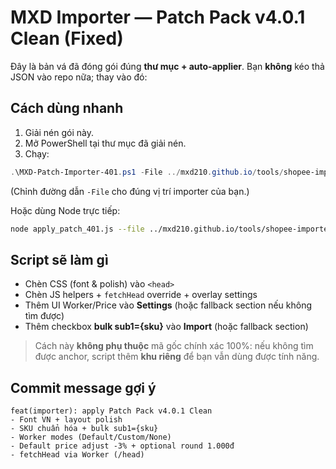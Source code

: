
# MXD Importer — Patch Pack v4.0.1 Clean (Fixed)

Đây là bản vá đã đóng gói đúng **thư mục + auto-applier**.
Bạn **không** kéo thả JSON vào repo nữa; thay vào đó:

## Cách dùng nhanh
1) Giải nén gói này.
2) Mở PowerShell tại thư mục đã giải nén.
3) Chạy:
```powershell
.\MXD-Patch-Importer-401.ps1 -File ../mxd210.github.io/tools/shopee-importer.html
```
(Chỉnh đường dẫn `-File` cho đúng vị trí importer của bạn.)

Hoặc dùng Node trực tiếp:
```bash
node apply_patch_401.js --file ../mxd210.github.io/tools/shopee-importer.html
```

## Script sẽ làm gì
- Chèn CSS (font & polish) vào `<head>`
- Chèn JS helpers + `fetchHead` override + overlay settings
- Thêm UI Worker/Price vào **Settings** (hoặc fallback section nếu không tìm được)
- Thêm checkbox **bulk sub1={sku}** vào **Import** (hoặc fallback section)

> Cách này **không phụ thuộc** mã gốc chính xác 100%: nếu không tìm được anchor, script thêm **khu riêng** để bạn vẫn dùng được tính năng.

## Commit message gợi ý
```
feat(importer): apply Patch Pack v4.0.1 Clean
- Font VN + layout polish
- SKU chuẩn hóa + bulk sub1={sku}
- Worker modes (Default/Custom/None)
- Default price adjust -3% + optional round 1.000đ
- fetchHead via Worker (/head)
```
